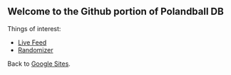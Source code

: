 ## Welcome to the Github portion of Polandball DB

Things of interest:

* [Live Feed](polandballdb.github.io/live)  
* [Randomizer](polandballdb.github.io/random)

Back to [Google Sites](https://sites.google.com/view/polandballdb/).
